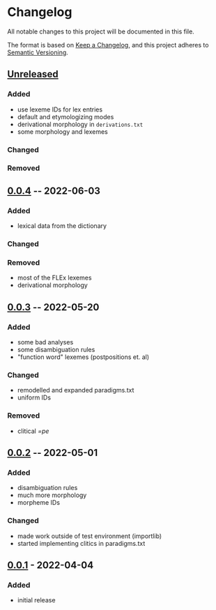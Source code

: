 # Changelog
All notable changes to this project will be documented in this file.

The format is based on [Keep a Changelog](https://keepachangelog.com/en/1.0.0/),
and this project adheres to [Semantic Versioning](https://semver.org/spec/v2.0.0.html).

## [Unreleased]

### Added
* use lexeme IDs for lex entries
* default and etymologizing modes
* derivational morphology in `derivations.txt`
* some morphology and lexemes

### Changed

### Removed

## [0.0.4] -- 2022-06-03

### Added
* lexical data from the dictionary

### Changed

### Removed
* most of the FLEx lexemes
* derivational morphology

## [0.0.3] -- 2022-05-20

### Added
* some bad analyses
* some disambiguation rules
* "function word" lexemes (postpositions et. al)

### Changed
* remodelled and expanded paradigms.txt
* uniform IDs

### Removed
* clitical *=pe*

## [0.0.2] -- 2022-05-01

### Added
* disambiguation rules
* much more morphology
* morpheme IDs

### Changed
* made work outside of test environment (importlib)
* started implementing clitics in paradigms.txt


## [0.0.1] - 2022-04-04

### Added

* initial release

[Unreleased]: https://github.com/fmatter/uniparser-yawarana/compare/0.0.4...HEAD
[0.0.4]: https://github.com/fmatter/uniparser-yawarana/releases/tag/0.0.4
[0.0.3]: https://github.com/fmatter/uniparser-yawarana/releases/tag/0.0.3
[0.0.2]: https://github.com/fmatter/uniparser-yawarana/releases/tag/0.0.2
[0.0.1]: https://github.com/fmatter/uniparser-yawarana/releases/tag/0.0.1
